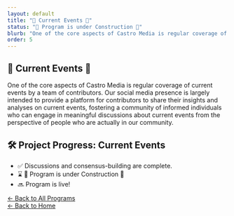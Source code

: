 ```yaml
---
layout: default
title: "📰 Current Events 📰"
status: "🚧 Program is under Construction 🚧"
blurb: "One of the core aspects of Castro Media is regular coverage of current events by a team of contributors. Our social media presence is largely intended to provide a platform for contributors to share their insights and analyses on current events, fostering a community of informed individuals who can engage in meaningful discussions about current events from the perspective of people who are actually in our community."
order: 5
---
```


## 📰 Current Events 📰

One of the core aspects of Castro Media is regular coverage of current events by a team of contributors. Our social media presence is largely intended to provide a platform for contributors to share their insights and analyses on current events, fostering a community of informed individuals who can engage in meaningful discussions about current events from the perspective of people who are actually in our community.


## 🛠️ Project Progress: Current Events

- ✅ Discussions and consensus-building are complete.
- ⌛ 🚧 Program is under Construction 🚧
- 🔜 Program is live!

[← Back to All Programs](/program/)  
[← Back to Home](/)
